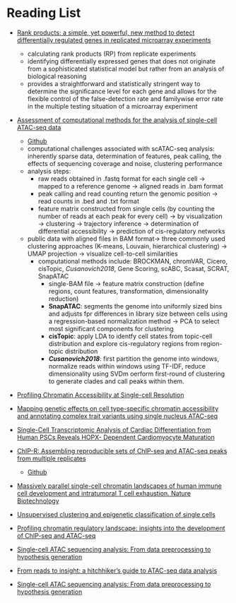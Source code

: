 # Reading List

- [Rank products: a simple, yet powerful, new method to detect differentially regulated genes in replicated microarray experiments](https://febs.onlinelibrary.wiley.com/doi/full/10.1016/j.febslet.2004.07.055)
  - calculating rank products (RP) from replicate experiments
  - identifying differentially expressed genes that does not originate from a sophisticated statistical model but rather from an analysis of biological reasoning
  - provides a straightforward and statistically stringent way to determine the significance level for each gene and allows for the flexible control of the false-detection rate and familywise error rate in the multiple testing situation of a microarray experiment

- [Assessment of computational methods for the analysis of single-cell ATAC-seq data](https://genomebiology.biomedcentral.com/articles/10.1186/s13059-019-1854-5)
  - [Github](https://github.com/pinellolab/scATAC-benchmarking/)
  - computational challenges associated with scATAC-seq analysis: inherently sparse data, determination of features, peak calling, the effects of sequencing coverage and noise, clustering performance
  - analysis steps: 
     - raw reads obtained in .fastq format for each single cell &rarr; mapped to a reference genome &rarr; aligned reads in .bam format
     - peak calling and read counting return the genomic position &rarr; read counts in .bed and .txt format
     - feature matrix constructed from single cells (by counting the number of reads at each peak for every cell) &rarr; by visualization &rarr; clustering &rarr;  trajectory inference &rarr; determination of differential accessibility &rarr; prediction of cis-regulatory networks
  - public data with aligned files in BAM format&rarr; three commonly used clustering approaches (K-means, Louvain, hierarchical clustering) &rarr; UMAP projection &rarr; visualize cell-to-cell similarities 
    - computational methods include: BROCKMAN, chromVAR, Cicero, cisTopic, *Cusanovich2018*, Gene Scoring, scABC, Scasat, SCRAT, SnapATAC
      - single-BAM file &rarr; feature matrix construction (define regions, count features, transformation, dimensionality reduction)
      - **SnapATAC**: segments the genome into uniformly sized bins and adjusts fpr differences in library size between cells using a regression-based normalization method &rarr; PCA to select most significant components for clustering
      - **cisTopic**: apply LDA to identfy cell states from topic-cell distribution and explore cis-regulatory regions from region-topic distribution
      - ***Cusanovich2018***: first partition the genome into windows, normalize reads within windows using TF-IDF, reduce dimensionality using SVDm oerform first-round of clustering to generate clades and call peaks within them. 

- [Profiling Chromatin Accessibility at Single-cell Resolution](https://www.sciencedirect.com/science/article/pii/S1672022921000115?via%3Dihub)

- [Mapping genetic effects on cell type-specific chromatin accessibility and annotating complex trait variants using single nucleus ATAC-seq](https://www.biorxiv.org/content/10.1101/2020.12.03.387894v1)

- [Single-Cell Transcriptomic Analysis of Cardiac Differentiation from Human PSCs Reveals HOPX- Dependent Cardiomyocyte Maturation](https://www.cell.com/cell-stem-cell/fulltext/S1934-5909(18)30446-6?_returnURL=https%3A%2F%2Flinkinghub.elsevier.com%2Fretrieve%2Fpii%2FS1934590918304466%3Fshowall%3Dtrue)

- [ChIP-R: Assembling reproducible sets of ChIP-seq and ATAC-seq peaks from multiple replicates](https://www.biorxiv.org/content/10.1101/2020.11.24.396960v1.supplementary-material)
  - [Github](https://github.com/rhysnewell/ChIP-R/)

- [Massively parallel single-cell chromatin landscapes of human immune cell development and intratumoral T cell exhaustion. Nature Biotechnology](https://www.nature.com/articles/s41587-019-0206-z)

- [Unsupervised clustering and epigenetic classification of single cells](https://www.nature.com/articles/s41467-018-04629-3)

- [Profiling chromatin regulatory landscape: insights into the development of ChIP-seq and ATAC-seq](https://link.springer.com/article/10.1186/s43556-020-00009-w)

- [Single-cell ATAC sequencing analysis: From data preprocessing to hypothesis generation](https://www.sciencedirect.com/science/article/pii/S2001037020303019?via%3Dihub)

- [From reads to insight: a hitchhiker’s guide to ATAC-seq data analysis](https://genomebiology.biomedcentral.com/articles/10.1186/s13059-020-1929-3)

- [Single-cell ATAC sequencing analysis: From data preprocessing to hypothesis generation](https://www.sciencedirect.com/science/article/pii/S2001037020303019)





